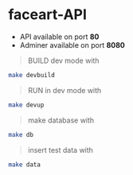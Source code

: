 # faceart-API

 - API available on port **80**
 - Adminer available on port **8080**

> BUILD  dev mode with
```sh
make devbuild
```
> RUN in dev mode with
```sh
make devup
```
> make database with
```sh
make db
```
> insert test data with
```sh
make data
```
